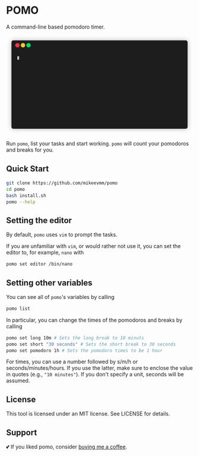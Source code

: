 # POMO

A command-line based pomodoro timer.

![Pomo demo](demo.gif)

Run `pomo`, list your tasks and start working.
`pomo` will count your pomodoros and breaks for you.

## Quick Start

```bash
git clone https://github.com/mikeevmm/pomo
cd pomo 
bash install.sh
pomo --help
```

## Setting the editor

By default, `pomo` uses `vim` to prompt the tasks.

If you are unfamiliar with `vim`, or would rather not use it, you can set the editor to, for example, `nano` with

```bash
pomo set editor /bin/nano
```

## Setting other variables

You can see all of `pomo`'s variables by calling

```bash
pomo list
```

In particular, you can change the times of the pomodoros and breaks by calling

```bash
pomo set long 10m # Sets the long break to 10 minuts
pomo set short "30 seconds" # Sets the short break to 30 seconds
pomo set pomodoro 1h # Sets the pomodoro times to be 1 hour
```

For times, you can use a number followed by s/m/h or seconds/minutes/hours. If you use the latter, make sure to enclose the value in quotes (e.g., `"10 minutes"`). If you don't specify a unit, seconds will be assumed.

## License

This tool is licensed under an MIT license.
See LICENSE for details.

## Support

💕 If you liked pomo, consider [buying me a coffee](https://www.paypal.me/miguelmurca/2.50).
